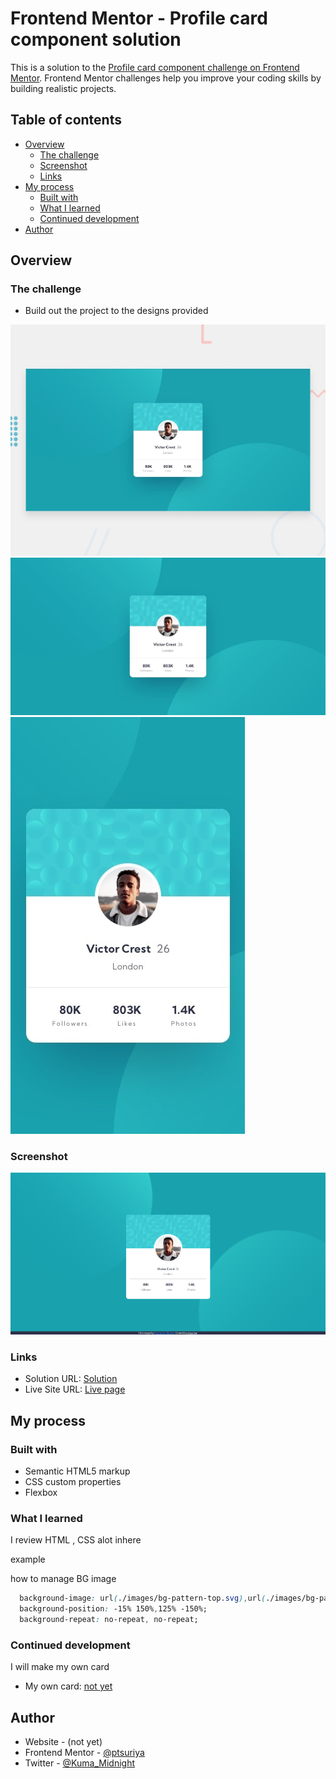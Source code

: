 # Frontend Mentor - Profile card component solution

This is a solution to the [Profile card component challenge on Frontend Mentor](https://www.frontendmentor.io/challenges/profile-card-component-cfArpWshJ). Frontend Mentor challenges help you improve your coding skills by building realistic projects. 

## Table of contents

- [Overview](#overview)
  - [The challenge](#the-challenge)
  - [Screenshot](#screenshot)
  - [Links](#links)
- [My process](#my-process)
  - [Built with](#built-with)
  - [What I learned](#what-i-learned)
  - [Continued development](#continued-development)
- [Author](#author)

## Overview

### The challenge

- Build out the project to the designs provided

![design1](./design/desktop-preview.jpg)
![design2](./design/desktop-design.jpg)
![design3](./design/mobile-design.jpg)

### Screenshot

![Screenshot](./images/Frontend-Mentor_profile-card-component.png)

### Links

- Solution URL: [Solution](https://ptsuriya.github.io/Frontend-Mentor_profile-card-component/)
- Live Site URL: [Live page](https://ptsuriya.github.io/Frontend-Mentor_profile-card-component/)

## My process

### Built with

- Semantic HTML5 markup
- CSS custom properties
- Flexbox

### What I learned

I review HTML , CSS alot inhere

example

how to manage BG image
```css
  background-image: url(./images/bg-pattern-top.svg),url(./images/bg-pattern-bottom.svg);
  background-position: -15% 150%,125% -150%;
  background-repeat: no-repeat, no-repeat;
```



### Continued development

I will make my own card 

- My own card: [not yet](notyet)


## Author

- Website - (not yet)
- Frontend Mentor - [@ptsuriya](https://www.frontendmentor.io/profile/ptsuriya)
- Twitter - [@Kuma_Midnight](https://twitter.com/Kuma_Midnight)
